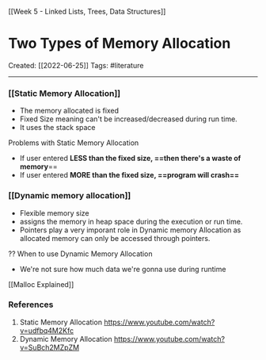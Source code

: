 [[Week 5 - Linked Lists, Trees, Data Structures]]

# Two Types of Memory Allocation
Created:  [[2022-06-25]]
Tags: #literature 

---
### [[Static Memory Allocation]]
- The memory allocated is fixed 
- Fixed Size meaning can't be increased/decreased during run time. 
- It uses the stack space

Problems with Static Memory Allocation
- If user entered **LESS than the fixed size, ==then there's a waste of memory**==
- If user entered **MORE than the fixed size, ==program will crash==**


### [[Dynamic memory allocation]] 
- Flexible memory size
- assigns the memory in heap space during the execution or run time. 
- Pointers play a very imporant role in Dynamic memory Allocation as allocated memory can only be accessed through pointers.

?? When to use Dynamic Memory Allocation
- We're not sure how much data we're gonna use during runtime



[[Malloc Explained]]










### References
1. Static Memory Allocation https://www.youtube.com/watch?v=udfbq4M2Kfc
2. Dynamic Memory Allocation https://www.youtube.com/watch?v=SuBch2MZpZM 